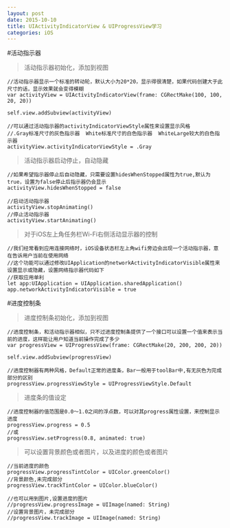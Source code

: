 ```yaml
---
layout: post
date: 2015-10-10
title: UIActivityIndicatorView & UIProgressView学习
categories: iOS
---
```


#活动指示器

>活动指示器初始化，添加到视图

	//活动指示器显示一个标准的转动轮，默认大小为20*20，显示得很清楚，如果代码创建大于此尺寸的话，显示效果就会变得模糊
	var activityView = UIActivityIndicatorView(frame: CGRectMake(100, 100, 20, 20))
	
	self.view.addSubview(activityView)

	//可以通过活动指示器的activityIndicatorViewStyle属性来设置显示风格
	//.Gray标准尺寸的灰色指示器  White标准尺寸的白色指示器  WhiteLarge较大的白色指示器
	activityView.activityIndicatorViewStyle = .Gray

>活动指示器启动停止，自动隐藏

	//如果希望指示器停止后自动隐藏，只需要设置hidesWhenStopped属性为true,默认为true，设置为false停止后指示器仍会显示
	activityView.hidesWhenStopped = false
	
	//启动活动指示器
	activityView.stopAnimating()
	//停止活动指示器
	activityView.startAnimating()
	
>对于iOS左上角任务栏Wi-Fi右侧活动显示器的控制

	//我们经常看到应用连接网络时，iOS设备状态栏左上角wifi旁边会出现一个活动指示器，意在告诉用户当前在使用网络
	//这个功能可以通过修改UIApplication的networkActivityIndicatorVisible属性来设置显示或隐藏，设置网络指示器代码如下
	//获取应用单利
	let app:UIApplication = UIApplication.sharedApplication()
	app.networkActivityIndicatorVisible = true
	
#进度控制条
	
>进度控制条初始化，添加到视图

	//进度控制条，和活动指示器相似，只不过进度控制条提供了一个接口可以设置一个值来表示当前的进度，这样能让用户知道当前操作完成了多少
	var progressView = UIProgressView(frame: CGRectMake(20, 200, 200, 20))
	
	self.view.addSubview(progressView)
	
	//进度控制器有两种风格，Default正常的进度条，Bar一般用于toolBar中,有无灰色为完成部分的区别
	progressView.progressViewStyle = UIProgressViewStyle.Default


>进度条的值设定

	//进度控制器的值范围是0.0～1.0之间的浮点数，可以对其progress属性设置，来控制显示进度
	progressView.progress = 0.5
	//或
	progressView.setProgress(0.8, animated: true)
	
>可以设置背景颜色或者图片，以及进度的颜色或者图片

	//当前进度的颜色
	progressView.progressTintColor = UIColor.greenColor()
	//背景颜色,未完成部分
	progressView.trackTintColor = UIColor.blueColor()
	
	//也可以用到图片,设置进度的图片
	//progressView.progressImage = UIImage(named: String)
	//设置背景图片，未完成部分
	//progressView.trackImage = UIImage(named: String)
